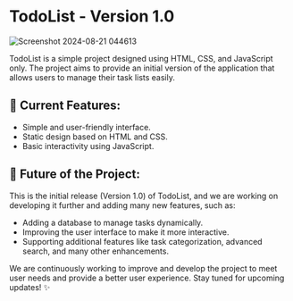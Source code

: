 # TodoList - Version 1.0

![Screenshot 2024-08-21 044613](https://github.com/user-attachments/assets/0a3b8acb-8122-4efe-b2d6-ffd5f4bcdee7)

TodoList is a simple project designed using HTML, CSS, and JavaScript only. The project aims to provide an initial version of the application that allows users to manage their task lists easily.

## 🚀 Current Features:
- Simple and user-friendly interface.
- Static design based on HTML and CSS.
- Basic interactivity using JavaScript.

## 🔮 Future of the Project:
This is the initial release (Version 1.0) of TodoList, and we are working on developing it further and adding many new features, such as:
- Adding a database to manage tasks dynamically.
- Improving the user interface to make it more interactive.
- Supporting additional features like task categorization, advanced search, and many other enhancements.

We are continuously working to improve and develop the project to meet user needs and provide a better user experience. Stay tuned for upcoming updates! ✨


